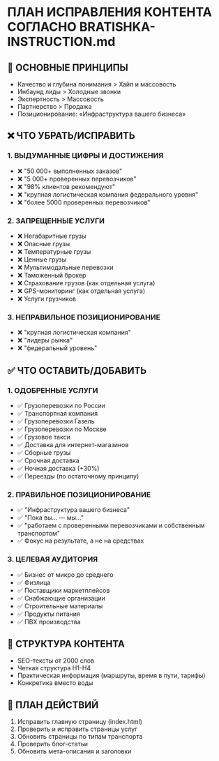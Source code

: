 # ПЛАН ИСПРАВЛЕНИЯ КОНТЕНТА СОГЛАСНО BRATISHKA-INSTRUCTION.md

## 🎯 ОСНОВНЫЕ ПРИНЦИПЫ
- Качество и глубина понимания > Хайп и массовость
- Инбаунд лиды > Холодные звонки
- Экспертность > Массовость
- Партнерство > Продажа
- Позиционирование: «Инфраструктура вашего бизнеса»

## ❌ ЧТО УБРАТЬ/ИСПРАВИТЬ

### 1. ВЫДУМАННЫЕ ЦИФРЫ И ДОСТИЖЕНИЯ
- ❌ "50 000+ выполненных заказов"
- ❌ "5 000+ проверенных перевозчиков"
- ❌ "98% клиентов рекомендуют"
- ❌ "крупная логистическая компания федерального уровня"
- ❌ "более 5000 проверенных перевозчиков"

### 2. ЗАПРЕЩЕННЫЕ УСЛУГИ
- ❌ Негабаритные грузы
- ❌ Опасные грузы
- ❌ Температурные грузы
- ❌ Ценные грузы
- ❌ Мультимодальные перевозки
- ❌ Таможенный брокер
- ❌ Страхование грузов (как отдельная услуга)
- ❌ GPS-мониторинг (как отдельная услуга)
- ❌ Услуги грузчиков

### 3. НЕПРАВИЛЬНОЕ ПОЗИЦИОНИРОВАНИЕ
- ❌ "крупная логистическая компания"
- ❌ "лидеры рынка"
- ❌ "федеральный уровень"

## ✅ ЧТО ОСТАВИТЬ/ДОБАВИТЬ

### 1. ОДОБРЕННЫЕ УСЛУГИ
- ✅ Грузоперевозки по России
- ✅ Транспортная компания
- ✅ Грузоперевозки Газель
- ✅ Грузоперевозки по Москве
- ✅ Грузовое такси
- ✅ Доставка для интернет-магазинов
- ✅ Сборные грузы
- ✅ Срочная доставка
- ✅ Ночная доставка (+30%)
- ✅ Переезды (по остаточному принципу)

### 2. ПРАВИЛЬНОЕ ПОЗИЦИОНИРОВАНИЕ
- ✅ "Инфраструктура вашего бизнеса"
- ✅ "Пока вы... — мы..."
- ✅ "работаем с проверенными перевозчиками и собственным транспортом"
- ✅ Фокус на результате, а не на средствах

### 3. ЦЕЛЕВАЯ АУДИТОРИЯ
- ✅ Бизнес от микро до среднего
- ✅ Физлица
- ✅ Поставщики маркетплейсов
- ✅ Снабжающие организации
- ✅ Строительные материалы
- ✅ Продукты питания
- ✅ ПВХ производства

## 📝 СТРУКТУРА КОНТЕНТА
- SEO-тексты от 2000 слов
- Четкая структура H1-H4
- Практическая информация (маршруты, время в пути, тарифы)
- Конкретика вместо воды

## 🔄 ПЛАН ДЕЙСТВИЙ
1. Исправить главную страницу (index.html)
2. Проверить и исправить страницы услуг
3. Обновить страницы по типам транспорта
4. Проверить блог-статьи
5. Обновить мета-описания и заголовки
